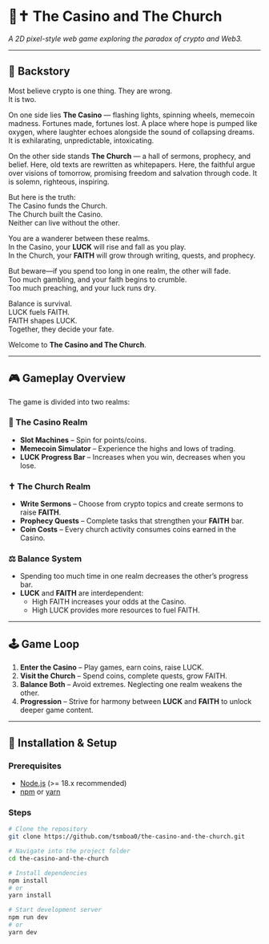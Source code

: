 # 🎰✝️ The Casino and The Church  

*A 2D pixel-style web game exploring the paradox of crypto and Web3.*  

---

## 📖 Backstory  

Most believe crypto is one thing. They are wrong.  
It is two.  

On one side lies **The Casino** — flashing lights, spinning wheels, memecoin madness. Fortunes made, fortunes lost. A place where hope is pumped like oxygen, where laughter echoes alongside the sound of collapsing dreams. It is exhilarating, unpredictable, intoxicating.  

On the other side stands **The Church** — a hall of sermons, prophecy, and belief. Here, old texts are rewritten as whitepapers. Here, the faithful argue over visions of tomorrow, promising freedom and salvation through code. It is solemn, righteous, inspiring.  

But here is the truth:  
The Casino funds the Church.  
The Church built the Casino.  
Neither can live without the other.  

You are a wanderer between these realms.  
In the Casino, your **LUCK** will rise and fall as you play.  
In the Church, your **FAITH** will grow through writing, quests, and prophecy.  

But beware—if you spend too long in one realm, the other will fade.  
Too much gambling, and your faith begins to crumble.  
Too much preaching, and your luck runs dry.  

Balance is survival.  
LUCK fuels FAITH.  
FAITH shapes LUCK.  
Together, they decide your fate.  

Welcome to **The Casino and The Church**.  

---

## 🎮 Gameplay Overview  

The game is divided into two realms:  

### 🎰 The Casino Realm  
- **Slot Machines** – Spin for points/coins.  
- **Memecoin Simulator** – Experience the highs and lows of trading.  
- **LUCK Progress Bar** – Increases when you win, decreases when you lose.  

### ✝️ The Church Realm  
- **Write Sermons** – Choose from crypto topics and create sermons to raise **FAITH**.  
- **Prophecy Quests** – Complete tasks that strengthen your **FAITH** bar.  
- **Coin Costs** – Every church activity consumes coins earned in the Casino.  

### ⚖️ Balance System  
- Spending too much time in one realm decreases the other’s progress bar.  
- **LUCK** and **FAITH** are interdependent:  
  - High FAITH increases your odds at the Casino.  
  - High LUCK provides more resources to fuel FAITH.  

---

## 🕹️ Game Loop  

1. **Enter the Casino** – Play games, earn coins, raise LUCK.  
2. **Visit the Church** – Spend coins, complete quests, grow FAITH.  
3. **Balance Both** – Avoid extremes. Neglecting one realm weakens the other.  
4. **Progression** – Strive for harmony between **LUCK** and **FAITH** to unlock deeper game content.  

---

## 🚀 Installation & Setup  

### Prerequisites  
- [Node.js](https://nodejs.org/) (>= 18.x recommended)  
- [npm](https://www.npmjs.com/) or [yarn](https://yarnpkg.com/)  

### Steps  

```bash
# Clone the repository
git clone https://github.com/tsmboa0/the-casino-and-the-church.git

# Navigate into the project folder
cd the-casino-and-the-church

# Install dependencies
npm install
# or
yarn install

# Start development server
npm run dev
# or
yarn dev
